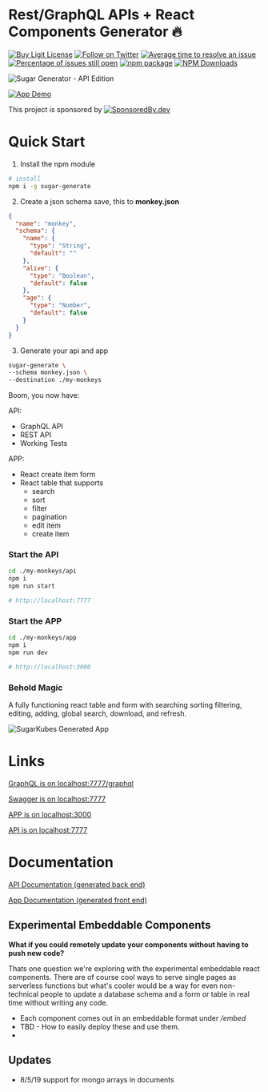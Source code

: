 # Rest/GraphQL APIs + React Components Generator 🔥

[![Buy Ligit License](https://s3.us-west-1.wasabisys.com/public.sugarkubes/ligit_embed.svg)](https://ligit.dev)
[![Follow on Twitter](https://img.shields.io/twitter/follow/andrewpierno.svg?label=follow)](https://twitter.com/andrewpierno)
[![Average time to resolve an issue](http://isitmaintained.com/badge/resolution/sugarkubes/generators.svg)](http://isitmaintained.com/project/sugarkubes/generators "Average time to resolve an issue")
[![Percentage of issues still open](http://isitmaintained.com/badge/open/sugarkubes/generators.svg)](http://isitmaintained.com/project/sugarkubes/generators "Percentage of issues still open")
[![npm package](https://img.shields.io/npm/v/sugar-generate/latest.svg)](https://www.npmjs.com/package/sugar-generate)
[![NPM Downloads](https://img.shields.io/npm/dt/sugar-generate.svg?style=flat)](https://npmcharts.com/compare/sugar-generate?minimal=true)


![Sugar Generator - API Edition](https://github.com/sugarkubes/generators/blob/master/logo.png?raw=true)

[![App Demo](https://img.youtube.com/vi/E7_ABK7nZT8/0.jpg)](https://www.youtube.com/watch?v=E7_ABK7nZT8)

This project is sponsored by
[![SponsoredBy.dev](https://12b6251d.ngrok.io/img/349a8841-0021-4ca9-9b65-69d10394dc77.png)](https://12b6251d.ngrok.io/link/349a8841-0021-4ca9-9b65-69d10394dc77)

# Quick Start


1. Install the npm module

```sh
# install
npm i -g sugar-generate
```

2. Create a json schema save, this to **monkey.json**


```json
{
  "name": "monkey",
  "schema": {
    "name": {
      "type": "String",
      "default": ""
    },
    "alive": {
      "type": "Boolean",
      "default": false
    },
    "age": {
      "type": "Number",
      "default": false
    }
  }
}
```

3. Generate your api and app

```sh
sugar-generate \
--schema monkey.json \
--destination ./my-monkeys
```

Boom, you now have:

API:
- GraphQL API
- REST API
- Working Tests

APP:
- React create item form
- React table that supports
  - search
  - sort
  - filter
  - pagination
  - edit item
  - create item


### Start the API

```sh
cd ./my-monkeys/api
npm i
npm run start

# http://localhost:7777
```

### Start the APP

```sh
cd ./my-monkeys/app
npm i
npm run dev

# http://localhost:3000
```

### Behold Magic

A fully functioning react table and form with searching sorting filtering, editing, adding, global search, download, and refresh.

![SugarKubes Generated App](https://github.com/sugarkubes/generators/blob/master/table-component.png?raw=true)

# Links

[GraphQL is on localhost:7777/graphql](http://localhost:7777/graphql)

[Swagger is on localhost:7777](http://localhost:7777)

[APP is on localhost:3000](http://localhost:3000)

[API is on localhost:7777](http://localhost:3000)

# Documentation

[API Documentation (generated back end)](https://github.com/sugarkubes/generators/wiki/API)


[App Documentation (generated front end)](https://github.com/sugarkubes/generators/wiki/APP)

## Experimental Embeddable Components

**What if you could remotely update your components without having to push new code?**

Thats one question we're exploring with the experimental embeddable react components. There are of course cool ways to serve single pages as serverless functions but what's cooler would be a way for even non-technical people to update a database schema and a form or table in real time without writing any code.


- Each component comes out in an embeddable format under */embed*
- TBD - How to easily deploy these and use them.
-


## Updates

- 8/5/19 support for mongo arrays in documents
